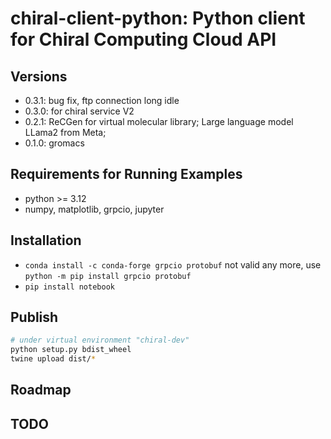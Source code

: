 # chiral-client-python: Python client for Chiral Computing Cloud API

## Versions
- 0.3.1: bug fix, ftp connection long idle
- 0.3.0: for chiral service V2
- 0.2.1: ReCGen for virtual molecular library; Large language model LLama2 from Meta;
- 0.1.0: gromacs

## Requirements for Running Examples
- python >= 3.12
- numpy, matplotlib, grpcio, jupyter

## Installation
- `conda install -c conda-forge grpcio protobuf` not valid any more, use `python -m pip install grpcio protobuf`
- `pip install notebook`

## Publish
```bash
# under virtual environment "chiral-dev"
python setup.py bdist_wheel
twine upload dist/*
```

## Roadmap

##  TODO
